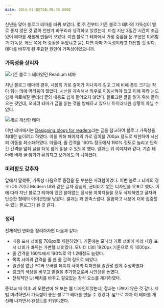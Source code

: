 ```yaml
---
date: 2014-01-08T00:48:30.000Z
---
```


<p>신년을 맞아 블로그 테마를 바꿔 보았다. 몇 주 전부터 기존 블로그 테마의 가독성이 별로 좋지 않은 것 같아 언젠가 바꾸리라 생각하고 있었는데, 마침 지난 3일간 시간이 조금 있어 테마를 새롭게 만들어 보았다. 이번 블로그 테마에서 가장 중점을 둔 부분은 미려함과 가독성. 어느 쪽에 더 중점을 두었냐고 묻는다면 아마 가독성이라고 대답할 것 같다. 테마를 바꾸게 된 주요한 원인이 가독성이었으니까.</p>
<h3 id="">가독성을 살리자</h3>
<p><img src="https://static.sojin.io/images/migrated-photos/2014/Jan/readium-1.jpg" alt="기존 블로그 테마였던 Readium 테마"></p>
<p>지난 블로그 테마의 경우, 내용의 가로 길이가 지나치게 길고 그에 비해 폰트 크기는 작아 읽는 데에 어려움이 많았다. 시선을 계속해서 좌우로 이동시켜야 했고 이에 따라 눈도 쉽게 피로해질 뿐더러 글의 내용도 쉽게 들어오지 않았다. 블로그란 글을 읽기 위해 들어오는 것인데, 오히려 테마가 글을 읽는 것을 방해하고 있으니 아이러니한 상황이 아닐 수 없다.</p>
<p><img src="https://static.sojin.io/images/migrated-photos/2014/Jan/raon-1.jpg" alt="새로 개선한 테마"></p>
<p>이번 테마에서는 <a href="https://mattgemmell.com/designing-blogs-for-readers/">Designing blogs for readers</a>라는 글을 참고하여 블로그 가독성을 최대한 높이려고 하였다. 이를 위해 페이지의 가로 길이를 700px 정도로 제한하여 시선의 이동을 최소화하였다. 아울러, 줄 간격을 160% 정도에서 190% 정도로 늘리고 단락 간 간격을 넓혀 글을 더욱 쉽게 읽을 수 있도록 했다. 결과는 위 이미지와 같다. 기존 테마에 비해 글 읽기가 쉬워지고 보기에도 더 나아졌다.</p>
<h3 id="">미려함도 갖추자</h3>
<p>앞에서 말했듯, 가독성 다음으로 중점을 둔 부분은 미려함이었다. 이번 블로그 테마의 경우 iOS 7이나 Modern UI와 같은 글자 중심의, 군더더기 없는 디자인을 목표로 했다. 이에 따라 지난 블로그 테마에 있던 쓸데없는 장식용 이미지들을 모두 삭제하였고 글자와 단순한 형태의 아이콘만을 남겼다. 결과는 꽤 만족스럽다. 깔끔하고 내용에 더욱 집중할 수 있는 블로그가 된 것 같다.</p>
<h3 id="">정리</h3>
<!-- 2월 1일 추가 -->
<p>전체적인 변화를 정리하자면 다음과 같다:</p>
<ul>
<li>내용 표시 너비를 700px로 제한하였다. 기존에는 모니터 가로 너비에 따라 내용 표시 너비가 바뀌는 가변형 너비였다. 모니터 너비 1920px 기준으로 약 1000px.</li>
<li>줄 간격을 160%에서 190%로 약 1.2배정도 늘렸다.</li>
<li>목록 사이의 간격을 줄 한 줄 간격 정도로 띄었다.</li>
<li>일관성 없던 PC와 모바일 페이지 사이의 디자인을 일관성 있게 수정하였다.</li>
<li>링크의 색상을 바꾸고 밑줄을 추가함으로써 시인성을 높였다.</li>
<li>전체적인 UI 배치를 바꾸고 필요없는 장식 요소를 제거하였다.</li>
</ul>
<p>중학교 때 <span style="display:none">(1월 8일 작성)3학년 때</span> 이후 꽤 오랜만에 해 보는 웹 디자인이었는데, 결과는 나쁘지 않은 것 같다. 제법 미려하면서 가독성이 좋은 블로그 테마를 만들 수 있었다. 앞으로 차차 이 테마를 개선해 나가면서 완성도를 키워야겠다.</p>
